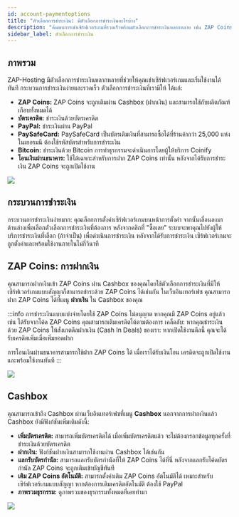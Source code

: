 ```yaml
---
id: account-paymentoptions
title: "ตัวเลือกการชำระเงิน: มีตัวเลือกการชำระเงินอะไรบ้าง"
description: "ค้นพบการเช่าเซิร์ฟเวอร์เกมที่รวดเร็วพร้อมตัวเลือกการชำระเงินหลากหลาย เช่น ZAP Coins, บัตรเครดิต, PayPal, Bitcoin และอื่นๆ → เรียนรู้เพิ่มเติมตอนนี้"
sidebar_label: ตัวเลือกการชำระเงิน
---
```


## ภาพรวม
ZAP-Hosting มีตัวเลือกการชำระเงินหลากหลายที่ช่วยให้คุณเช่าเซิร์ฟเวอร์เกมและเริ่มใช้งานได้ทันที กระบวนการชำระเงินง่ายและรวดเร็ว ตัวเลือกการชำระเงินที่เรามีให้ ได้แก่:
*  **ZAP Coins:** ZAP Coins จะถูกเติมผ่าน Cashbox (ฝากเงิน) และสามารถใช้กับผลิตภัณฑ์เกือบทั้งหมดได้
* **บัตรเครดิต:** ชำระเงินด้วยบัตรเครดิต
* **PayPal:** ชำระเงินผ่าน PayPal
* **PaySafeCard:** PaySafeCard เป็นบัตรเติมเงินที่สามารถซื้อได้ที่ร้านค้ากว่า 25,000 แห่งในเยอรมนี ต้องใช้รหัสบัตรสำหรับการชำระเงิน
* **Bitcoin:** ชำระเงินด้วย Bitcoin การทำธุรกรรมจะดำเนินการโดยผู้ให้บริการ Coinify
* **โอนเงินผ่านธนาคาร:** ใช้ได้เฉพาะสำหรับการฝาก ZAP Coins เท่านั้น หลังจากได้รับการชำระเงิน ZAP Coins จะถูกเปิดใช้งาน

![](https://screensaver01.zap-hosting.com/index.php/s/Wksp562L6HABL5J/preview)


## กระบวนการชำระเงิน
กระบวนการชำระเงินง่ายมาก: คุณเลือกการตั้งค่าเซิร์ฟเวอร์เกมบนหน้าการตั้งค่า จากนั้นเลื่อนลงมาด้านล่างเพื่อเลือกตัวเลือกการชำระเงินที่ต้องการ หลังจากคลิกที่ "ซื้อเลย" ระบบจะพาคุณไปยังผู้ให้บริการชำระเงินที่เลือก (ถ้าจำเป็น) เพื่อดำเนินการชำระเงิน หลังจากได้รับการชำระเงิน เซิร์ฟเวอร์เกมจะถูกตั้งค่าและพร้อมใช้งานภายในไม่กี่วินาที

## ZAP Coins: การฝากเงิน
คุณสามารถฝากเงินเข้า ZAP Coins ผ่าน Cashbox ของคุณโดยใช้ตัวเลือกการชำระเงินที่มีให้ เซิร์ฟเวอร์เกมแบบสัญญาก็สามารถชำระด้วย ZAP Coins ได้เช่นกัน ในเว็บอินเทอร์เฟซ คุณสามารถฝาก ZAP Coins ได้ที่เมนู **ฝากเงิน** ใน Cashbox ของคุณ

:::info
การชำระเงินแบบแบ่งจ่ายโดยใช้ ZAP Coins ไม่อนุญาต หากคุณมี ZAP Coins อยู่แล้ว เช่น ได้รับจากโค้ด ZAP Coins คุณสามารถเติมเครดิตได้ตามต้องการ เคล็ดลับ: หากคุณชำระเงินด้วย ZAP Coins ให้สังเกตดีลฝากเงิน (Cash In Deals) ของเรา: หากเปิดใช้งานดีลนี้ คุณจะได้รับเครดิตเพิ่มเมื่อเพิ่มยอดฝาก

การโอนเงินผ่านธนาคารสามารถใช้ฝาก ZAP Coins ได้ เมื่อเราได้รับเงินโอน เครดิตจะถูกเปิดใช้งานและพร้อมใช้งานทันที
:::

![](https://screensaver01.zap-hosting.com/index.php/s/wwbxA7PCe45ofzf/preview)

## Cashbox
คุณสามารถเข้าถึง Cashbox ผ่านเว็บอินเทอร์เฟซที่เมนู **Cashbox** นอกจากการฝากเงินแล้ว Cashbox ยังมีฟังก์ชันเพิ่มเติมดังนี้:
* **เพิ่มบัตรเครดิต:** สามารถเพิ่มบัตรเครดิตได้ เมื่อเพิ่มบัตรเครดิตแล้ว จะไม่ต้องกรอกข้อมูลทุกครั้งที่ชำระเงินด้วยบัตรเครดิต
* **ฝากเงิน:** ฟังก์ชันฝากเงินสามารถใช้งานผ่าน Cashbox ได้เช่นกัน
* **แลกรับบัตรกำนัล:** สามารถแลกรับบัตรกำนัลที่ให้ ZAP Coins ได้ที่นี่ หลังจากแลกรับโค้ดบัตรกำนัล ZAP Coins จะถูกเติมเข้าบัญชีทันที
* **เติม ZAP Coins อัตโนมัติ:** สามารถตั้งค่าเติม ZAP Coins อัตโนมัติได้ เหมาะสำหรับเซิร์ฟเวอร์เกมแบบสัญญา หากต้องการเติมเครดิตอัตโนมัติ ต้องใช้ PayPal
* **ภาพรวมธุรกรรม:** ดูภาพรวมของธุรกรรมทั้งหมดที่เคยทำมา

![](https://screensaver01.zap-hosting.com/index.php/s/JS9BW7p39tMiatL/preview) 